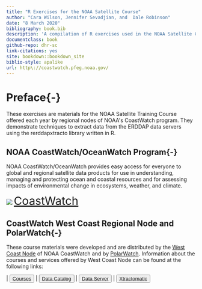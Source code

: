 ```yaml
--- 
title: "R Exercises for the NOAA Satellite Course"
author: "Cara Wilson, Jennifer Sevadjian, and  Dale Robinson"
date: "8 March 2020"
bibliography: book.bib
description: 'A compilation of R exercises used in the NOAA Satellite Course. '
documentclass: book
github-repo: dhr-sc
link-citations: yes
site: bookdown::bookdown_site
biblio-style: apalike
url: http\://coastwatch.pfeg.noaa.gov/
---
```


# Preface{-}  
These exercises are materials for the NOAA Satellite Training Course offered each year by regional nodes of NOAA's CoastWatch program. They demonstrate techniques to extract data from the ERDDAP data servers using the rerddapxtracto library written in R. 


## NOAA CoastWatch/OceanWatch Program{-}  

NOAA CoastWatch/OceanWatch provides easy access for everyone to global and regional satellite data products for use in understanding, managing and protecting ocean and coastal resources and for assessing impacts of environmental change in ecosystems, weather, and climate.  

![](images/cw_logo_80.png)  <span style="color:blue;font-size:30px;">[CoastWatch](https://coastwatch.noaa.gov/)</span>


## CoastWatch West Coast Regional Node and PolarWatch{-}  

These course materials were developed and are distributed by the [West Coast Node](https://coastwatch.pfeg.noaa.gov/) of NOAA CoastWatch and by [PolarWatch](https://polarwatch.noaa.gov/). Information about the courses and services offered by West Coast Node can be found at the following links:  

| <button>[Courses](https://coastwatch.pfeg.noaa.gov/courses/satellite_course.html)</button> | <button>[Data Catalog](https://coastwatch.pfeg.noaa.gov/data.html)</button> | <button>[Data Server](https://coastwatch.pfeg.noaa.gov/erddapinfo/index.html)</button> | <button>[Xtractomatic](https://coastwatch.pfeg.noaa.gov/xtracto/)</button>

